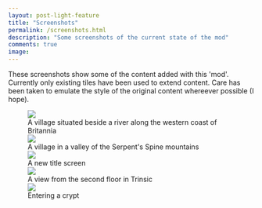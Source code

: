 ```yaml
---
layout: post-light-feature
title: "Screenshots"
permalink: /screenshots.html
description: "Some screenshots of the current state of the mod"
comments: true
image:
---
```


These screenshots show some of the content added with this 'mod'. Currently only existing tiles have been used to extend content. Care has been taken to emulate the style of the original content whereever possible (I hope).

<figure>
	<div data-tilt-perspective="300" data-tilt-speed="400" data-tilt-max="25" style="will-change: transform; transform: perspective(300px) rotateX(0deg) rotateY(0deg);"><img src="/ultima-IV-trinity/images/river_village.jpg"></div>
	<figcaption>A village situated beside a river along the western coast of Britannia</figcaption>
	<img src="/ultima-IV-trinity/images/valley_village.jpg">
	<figcaption>A village in a valley of the Serpent's Spine mountains</figcaption>
 	<img src="/ultima-IV-trinity/images/title.jpg">
	<figcaption>A new title screen</figcaption>
 	<img src="/ultima-IV-trinity/images/2nd_floor.jpg">
	<figcaption>A view from the second floor in Trinsic</figcaption>
 	<img src="/ultima-IV-trinity/images/crypt.jpg">
	<figcaption>Entering a crypt</figcaption>
</figure>
